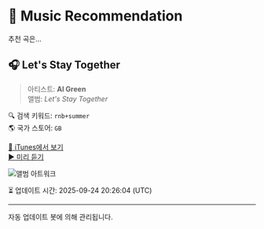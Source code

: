 
# 🎵 Music Recommendation

추천 곡은...

## 🎧 Let's Stay Together  
> 아티스트: **Al Green**  
> 앨범: _Let's Stay Together_  

🔍 검색 키워드: `rnb+summer`  
🌎 국가 스토어: `GB`

[🔗 iTunes에서 보기](https://music.apple.com/gb/album/lets-stay-together/976362815?i=976362823&uo=4)  
[▶️ 미리 듣기](https://audio-ssl.itunes.apple.com/itunes-assets/AudioPreview126/v4/c8/e4/7e/c8e47ebe-c7b5-279d-a6f5-ab3709b9ba72/mzaf_8343242514089803295.plus.aac.p.m4a)

![앨범 아트워크](https://is1-ssl.mzstatic.com/image/thumb/Music112/v4/d8/ec/4f/d8ec4f92-0691-9151-1738-9fbe2e19a270/886445144888.jpg/100x100bb.jpg)

⏳ 업데이트 시간: 2025-09-24 20:26:04 (UTC)

---
자동 업데이트 봇에 의해 관리됩니다.

